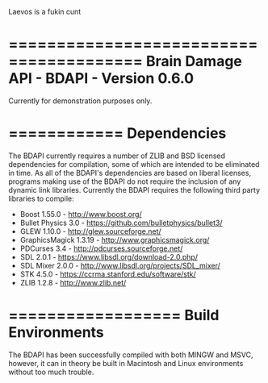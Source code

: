Laevos is a fukin cunt

========================================
Brain Damage API - BDAPI - Version 0.6.0
========================================

Currently for demonstration purposes only.


============
Dependencies
============

The BDAPI currently requires a number of ZLIB and BSD licensed dependencies for compilation, some of which are intended to be eliminated in time. As all of the BDAPI's dependencies are based on liberal licenses, programs making use of the BDAPI do not require the inclusion of any dynamic link libraries. Currently the BDAPI requires the following third party libraries to compile:

* Boost 1.55.0          - http://www.boost.org/
* Bullet Physics 3.0    - https://github.com/bulletphysics/bullet3/
* GLEW 1.10.0           - http://glew.sourceforge.net/
* GraphicsMagick 1.3.19 - http://www.graphicsmagick.org/
* PDCurses 3.4          - http://pdcurses.sourceforge.net/
* SDL 2.0.1             - https://www.libsdl.org/download-2.0.php/
* SDL Mixer 2.0.0       - http://www.libsdl.org/projects/SDL_mixer/
* STK 4.5.0             - https://ccrma.stanford.edu/software/stk/
* ZLIB 1.2.8            - http://www.zlib.net/


==================
Build Environments
==================

The BDAPI has been successfully compiled with both MINGW and MSVC, however, it can in theory be built in Macintosh and Linux environments without too much trouble.
